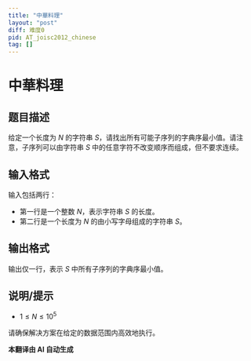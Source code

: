 ```yaml
---
title: "中華料理"
layout: "post"
diff: 难度0
pid: AT_joisc2012_chinese
tag: []
---
```


# 中華料理

## 题目描述

给定一个长度为 $N$ 的字符串 $S$，请找出所有可能子序列的字典序最小值。请注意，子序列可以由字符串 $S$ 中的任意字符不改变顺序而组成，但不要求连续。

## 输入格式

输入包括两行：
- 第一行是一个整数 $N$，表示字符串 $S$ 的长度。
- 第二行是一个长度为 $N$ 的由小写字母组成的字符串 $S$。

## 输出格式

输出仅一行，表示 $S$ 中所有子序列的字典序最小值。

## 说明/提示

- $1 \le N \le 10^5$

请确保解决方案在给定的数据范围内高效地执行。

 **本翻译由 AI 自动生成**

